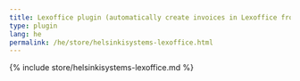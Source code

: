 ```yaml
---
title: Lexoffice plugin (automatically create invoices in Lexoffice from Kimai invoices)
type: plugin
lang: he
permalink: /he/store/helsinkisystems-lexoffice.html
---
```


{% include store/helsinkisystems-lexoffice.md %}